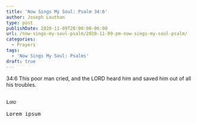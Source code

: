 ```yaml
---
title: 'Now Sings My Soul: Psalm 34:6'
author: Joseph Louthan
type: post
publishDate: 2020-11-09T20:00:00-06:00
url: /now-sings-my-soul-psalm/2020-11-09-pm-now-sings-my-soul-psalm/
categories:
  - Prayers
tags:
  - 'Now Sings My Soul: Psalms'
draft: true
---
```

34:6 This poor man cried, and the LORD heard him and saved him out of all his troubles. 
<pre>
<div style="font-variant: small-caps;">
Lord
</div>
Lorem ipsum
</pre>
